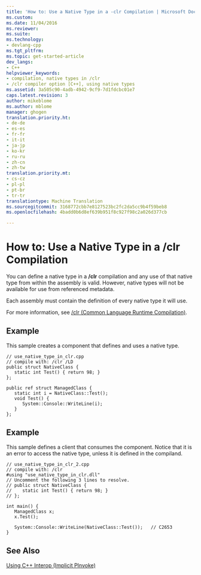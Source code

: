 ```yaml
---
title: 'How to: Use a Native Type in a -clr Compilation | Microsoft Docs'
ms.custom: 
ms.date: 11/04/2016
ms.reviewer: 
ms.suite: 
ms.technology:
- devlang-cpp
ms.tgt_pltfrm: 
ms.topic: get-started-article
dev_langs:
- C++
helpviewer_keywords:
- compilation, native types in /clr
- /clr compiler option [C++], using native types
ms.assetid: 3a505c90-4adb-4942-9cf9-7d1fdcbc01e7
caps.latest.revision: 3
author: mikeblome
ms.author: mblome
manager: ghogen
translation.priority.ht:
- de-de
- es-es
- fr-fr
- it-it
- ja-jp
- ko-kr
- ru-ru
- zh-cn
- zh-tw
translation.priority.mt:
- cs-cz
- pl-pl
- pt-br
- tr-tr
translationtype: Machine Translation
ms.sourcegitcommit: 3168772cbb7e8127523bc2fc2da5cc9b4f59beb8
ms.openlocfilehash: 4badd0b6d8ef639b951f8c927f98c2a026d377cb

---
```

# How to: Use a Native Type in a /clr Compilation
You can define a native type in a **/clr** compilation and any use of that native type from within the assembly is valid. However, native types will not be available for use from referenced metadata.  
  
 Each assembly must contain the definition of every native type it will use.  
  
 For more information, see [/clr (Common Language Runtime Compilation)](../build/reference/clr-common-language-runtime-compilation.md).  
  
## Example  
 This sample creates a component that defines and uses a native type.  
  
```  
// use_native_type_in_clr.cpp  
// compile with: /clr /LD  
public struct NativeClass {  
   static int Test() { return 98; }  
};  
  
public ref struct ManagedClass {  
   static int i = NativeClass::Test();  
   void Test() {  
      System::Console::WriteLine(i);  
   }  
};  
```  
  
## Example  
 This sample defines a client that consumes the component. Notice that it is an error to access the native type, unless it is defined in the compiland.  
  
```  
// use_native_type_in_clr_2.cpp  
// compile with: /clr  
#using "use_native_type_in_clr.dll"  
// Uncomment the following 3 lines to resolve.  
// public struct NativeClass {  
//    static int Test() { return 98; }  
// };  
  
int main() {  
   ManagedClass x;  
   x.Test();  
  
   System::Console::WriteLine(NativeClass::Test());   // C2653  
}  
```  
  
## See Also  
 [Using C++ Interop (Implicit PInvoke)](../dotnet/using-cpp-interop-implicit-pinvoke.md)


<!--HONumber=Jan17_HO1-->


